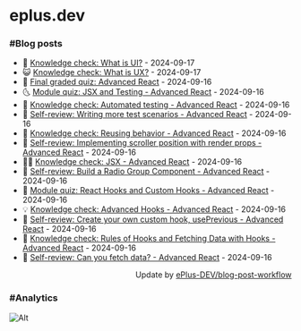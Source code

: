 # eplus.dev

### #Blog posts

<!-- BLOG-POST-LIST:START -->
 - 🧰 [Knowledge check: What is UI?](https://eplus.dev/knowledge-check-what-is-ui) - 2024-09-17
 - 😺 [Knowledge check: What is UX?](https://eplus.dev/knowledge-check-what-is-ux) - 2024-09-17
 - 🗽 [Final graded quiz: Advanced React](https://eplus.dev/final-graded-quiz-advanced-react) - 2024-09-16
 - 🌜 [Module quiz: JSX and Testing - Advanced React](https://eplus.dev/module-quiz-jsx-and-testing-advanced-react) - 2024-09-16
 - 📝 [Knowledge check: Automated testing - Advanced React](https://eplus.dev/knowledge-check-automated-testing-advanced-react) - 2024-09-16
 - 🚀 [Self-review: Writing more test scenarios - Advanced React](https://eplus.dev/self-review-writing-more-test-scenarios-advanced-react) - 2024-09-16
 - 💼 [Knowledge check: Reusing behavior - Advanced React](https://eplus.dev/knowledge-check-reusing-behavior-advanced-react) - 2024-09-16
 - 🦣 [Self-review: Implementing scroller position with render props - Advanced React](https://eplus.dev/self-review-implementing-scroller-position-with-render-props-advanced-react) - 2024-09-16
 - 👨‍🏫 [Knowledge check: JSX - Advanced React](https://eplus.dev/knowledge-check-jsx-advanced-react) - 2024-09-16
 - 🔭 [Self-review: Build a Radio Group Component - Advanced React](https://eplus.dev/self-review-build-a-radio-group-component-advanced-react) - 2024-09-16
 - 🤡 [Module quiz: React Hooks and Custom Hooks - Advanced React](https://eplus.dev/module-quiz-react-hooks-and-custom-hooks-advanced-react) - 2024-09-16
 - 💡 [Knowledge check: Advanced Hooks - Advanced React](https://eplus.dev/knowledge-check-advanced-hooks-advanced-react) - 2024-09-16
 - 🦣 [Self-review: Create your own custom hook, usePrevious - Advanced React](https://eplus.dev/self-review-create-your-own-custom-hook-useprevious-advanced-react) - 2024-09-16
 - 💪 [Knowledge check: Rules of Hooks and Fetching Data with Hooks - Advanced React](https://eplus.dev/knowledge-check-rules-of-hooks-and-fetching-data-with-hooks-advanced-react) - 2024-09-16
 - 🤡 [Self-review: Can you fetch data? - Advanced React](https://eplus.dev/self-review-can-you-fetch-data-advanced-react) - 2024-09-16<!-- BLOG-POST-LIST:END -->

<div align="right">
  Update by <a target="_blank"
    href="https://github.com/ePlus-DEV/blog-post-workflow">ePlus-DEV/blog-post-workflow</a>
</div>

### #Analytics
![Alt](https://repobeats.axiom.co/api/embed/9990f7cddfbad8d834990b10ccad05f81ac1096f.svg "Repobeats analytics image")

